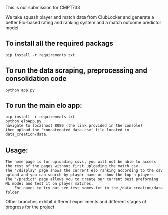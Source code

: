 This is our submission for CMPT733

We take squash player and match data from ClubLocker and generate a better Elo-based rating and ranking system and a match outcome predictor model

## To install all the required packags
    pip install -r requirements.txt

## To run the data scraping, preprocessing and consolidation code
    python app.py

## To run the main elo app:
    pip install -r requirements.txt
    python eloApp.py
    navigate to localhost 8080 (the link provided in the console)
    then upload the 'concatenated_data.csv' file located in data_creation/data.

## Usage:
    The home page is for uploading csvs, you will not be able to access the rest of the pages without first uploading the match csv.
    The '/display' page shows the current elo ranking according to the csv upload and you can search by player name or show the top n players
    The '/predict' page allows you to create our current best preforming ML model and test it on player matches.
        For names to try out see test_names.txt in the /data_creation/data folder.

Other branches exhibit different experiments and different stages of progress for the project
